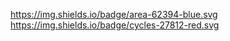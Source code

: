 
https://img.shields.io/badge/area-62394-blue.svg
https://img.shields.io/badge/cycles-27812-red.svg
